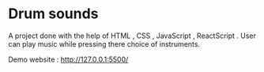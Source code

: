 # Drum sounds 
A project done with the help of HTML , CSS , JavaScript , ReactScript . User can play music while pressing there choice of instruments.

Demo website : http://127.0.0.1:5500/
